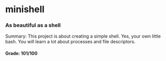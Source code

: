 # minishell
### As beautiful as a shell

Summary:
This project is about creating a simple shell.
Yes, your own little bash.
You will learn a lot about processes and file descriptors.

#### Grade: 101/100
